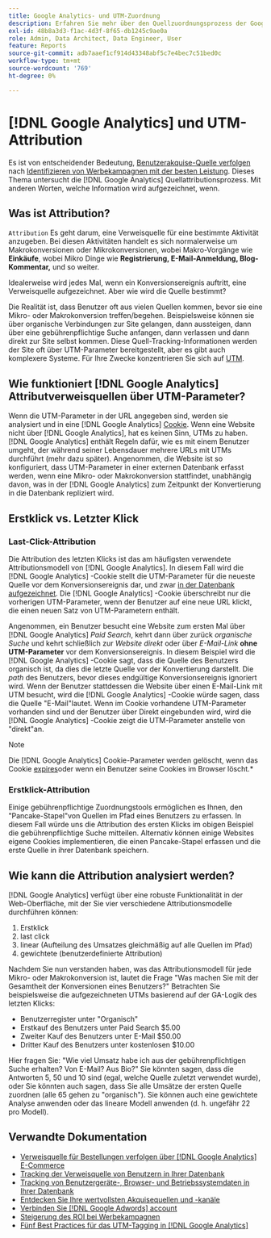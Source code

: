 ```yaml
---
title: Google Analytics- und UTM-Zuordnung
description: Erfahren Sie mehr über den Quellzuordnungsprozess der Google Analytics.
exl-id: 48b8a3d3-f1ac-4d3f-8f65-db1245c9ae0a
role: Admin, Data Architect, Data Engineer, User
feature: Reports
source-git-commit: adb7aaef1cf914d43348abf5c7e4bec7c51bed0c
workflow-type: tm+mt
source-wordcount: '769'
ht-degree: 0%

---
```


# [!DNL Google Analytics] und UTM-Attribution

Es ist von entscheidender Bedeutung, [Benutzerakquise-Quelle verfolgen](../../data-analyst/analysis/google-track-user-acq.md) nach [Identifizieren von Werbekampagnen mit der besten Leistung](../../data-analyst/analysis/most-value-source-channel.md). Dieses Thema untersucht die [!DNL Google Analytics] Quellattributionsprozess. Mit anderen Worten, welche Information wird aufgezeichnet, wenn.

## Was ist Attribution?

`Attribution` Es geht darum, eine Verweisquelle für eine bestimmte Aktivität anzugeben. Bei diesen Aktivitäten handelt es sich normalerweise um Makrokonversionen oder Mikrokonversionen, wobei Makro-Vorgänge wie **Einkäufe**, wobei Mikro Dinge wie **Registrierung, E-Mail-Anmeldung, Blog-Kommentar,** und so weiter.

Idealerweise wird jedes Mal, wenn ein Konversionsereignis auftritt, eine Verweisquelle aufgezeichnet. Aber wie wird die Quelle bestimmt?

Die Realität ist, dass Benutzer oft aus vielen Quellen kommen, bevor sie eine Mikro- oder Makrokonversion treffen/begehen. Beispielsweise können sie über organische Verbindungen zur Site gelangen, dann aussteigen, dann über eine gebührenpflichtige Suche anfangen, dann verlassen und dann direkt zur Site selbst kommen. Diese Quell-Tracking-Informationen werden der Site oft über UTM-Parameter bereitgestellt, aber es gibt auch komplexere Systeme. Für Ihre Zwecke konzentrieren Sie sich auf [UTM](https://support.google.com/analytics/answer/1033867?hl=en&amp;ref_topic=1032998).

## Wie funktioniert [!DNL Google Analytics] Attributverweisquellen über UTM-Parameter?

Wenn die UTM-Parameter in der URL angegeben sind, werden sie analysiert und in eine [!DNL Google Analytics] [Cookie](https://en.wikipedia.org/wiki/HTTP_cookie). Wenn eine Website nicht über [!DNL Google Analytics], hat es keinen Sinn, UTMs zu haben. [!DNL Google Analytics] enthält Regeln dafür, wie es mit einem Benutzer umgeht, der während seiner Lebensdauer mehrere URLs mit UTMs durchführt (mehr dazu später). Angenommen, die Website ist so konfiguriert, dass UTM-Parameter in einer externen Datenbank erfasst werden, wenn eine Mikro- oder Makrokonversion stattfindet, unabhängig davon, was in der [!DNL Google Analytics] zum Zeitpunkt der Konvertierung in die Datenbank repliziert wird.

## Erstklick vs. Letzter Klick

### Last-Click-Attribution

Die Attribution des letzten Klicks ist das am häufigsten verwendete Attributionsmodell von [!DNL Google Analytics]. In diesem Fall wird die [!DNL Google Analytics] -Cookie stellt die UTM-Parameter für die neueste Quelle vor dem Konversionsereignis dar, und zwar [in der Datenbank aufgezeichnet](../../data-analyst/analysis/google-track-user-acq.md). Die [!DNL Google Analytics] -Cookie überschreibt nur die vorherigen UTM-Parameter, wenn der Benutzer auf eine neue URL klickt, die einen neuen Satz von UTM-Parametern enthält.

Angenommen, ein Benutzer besucht eine Website zum ersten Mal über [!DNL Google Analytics] *Paid Search*, kehrt dann über zurück *organische Suche* und kehrt schließlich zur *Website direkt* oder über *E-Mail-Link* **ohne UTM-Parameter** vor dem Konversionsereignis. In diesem Beispiel wird die [!DNL Google Analytics] -Cookie sagt, dass die Quelle des Benutzers organisch ist, da dies die letzte Quelle vor der Konvertierung darstellt. Die *path* des Benutzers, bevor dieses endgültige Konversionsereignis ignoriert wird. Wenn der Benutzer stattdessen die Website über einen E-Mail-Link mit UTM besucht, wird die [!DNL Google Analytics] -Cookie würde sagen, dass die Quelle &quot;E-Mail&quot;lautet. Wenn im Cookie vorhandene UTM-Parameter vorhanden sind und der Benutzer über Direkt eingebunden wird, wird die [!DNL Google Analytics] -Cookie zeigt die UTM-Parameter anstelle von &quot;direkt&quot;an.

>[!NOTE]
>
>Die [!DNL Google Analytics] Cookie-Parameter werden gelöscht, wenn das Cookie [expires](https://developers.google.com/analytics/devguides/collection/analyticsjs/cookie-usage)oder wenn ein Benutzer seine Cookies im Browser löscht.*

### Erstklick-Attribution

Einige gebührenpflichtige Zuordnungstools ermöglichen es Ihnen, den &quot;Pancake-Stapel&quot;von Quellen im Pfad eines Benutzers zu erfassen. In diesem Fall würde uns die Attribution des ersten Klicks im obigen Beispiel die gebührenpflichtige Suche mitteilen. Alternativ können einige Websites eigene Cookies implementieren, die einen Pancake-Stapel erfassen und die erste Quelle in ihrer Datenbank speichern.

## Wie kann die Attribution analysiert werden?

[!DNL Google Analytics] verfügt über eine robuste Funktionalität in der Web-Oberfläche, mit der Sie vier verschiedene Attributionsmodelle durchführen können:

1. Erstklick
1. last click
1. linear (Aufteilung des Umsatzes gleichmäßig auf alle Quellen im Pfad)
1. gewichtete (benutzerdefinierte Attribution)

Nachdem Sie nun verstanden haben, was das Attributionsmodell für jede Mikro- oder Makrokonversion ist, lautet die Frage &quot;Was machen Sie mit der Gesamtheit der Konversionen eines Benutzers?&quot;  Betrachten Sie beispielsweise die aufgezeichneten UTMs basierend auf der GA-Logik des letzten Klicks:

* Benutzerregister unter &quot;Organisch&quot;
* Erstkauf des Benutzers unter Paid Search $5.00
* Zweiter Kauf des Benutzers unter E-Mail $50.00
* Dritter Kauf des Benutzers unter kostenlosen $10.00

Hier fragen Sie: &quot;Wie viel Umsatz habe ich aus der gebührenpflichtigen Suche erhalten? Von E-Mail?  Aus Bio?&quot; Sie könnten sagen, dass die Antworten 5, 50 und 10 sind (egal, welche Quelle zuletzt verwendet wurde), oder Sie könnten auch sagen, dass Sie alle Umsätze der ersten Quelle zuordnen (alle 65 gehen zu &quot;organisch&quot;). Sie können auch eine gewichtete Analyse anwenden oder das lineare Modell anwenden (d. h. ungefähr 22 pro Modell).

## Verwandte Dokumentation

* [Verweisquelle für Bestellungen verfolgen über [!DNL Google Analytics] E-Commerce](../importing-data/integrations/google-ecommerce.md)
* [Tracking der Verweisquelle von Benutzern in Ihrer Datenbank](../analysis/google-track-user-acq.md)
* [Tracking von Benutzergeräte-, Browser- und Betriebssystemdaten in Ihrer Datenbank](../analysis/google-track-user-acq.md)
* [Entdecken Sie Ihre wertvollsten Akquisequellen und -kanäle](../analysis/most-value-source-channel.md)
* [Verbinden Sie [!DNL Google Adwords] account](../importing-data/integrations/google-adwords.md)
* [Steigerung des ROI bei Werbekampagnen](../analysis/roi-ad-camp.md)
* [Fünf Best Practices für das UTM-Tagging in [!DNL Google Analytics]](../../best-practices/utm-tagging-google.md)
